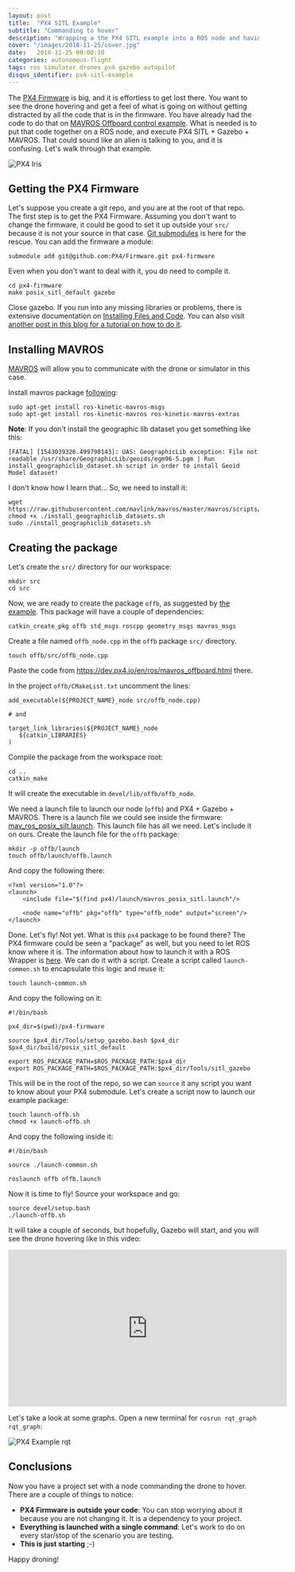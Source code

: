 ```yaml
---
layout: post
title:  "PX4 SITL Example"
subtitle: "Commanding to hover"
description: "Wrapping a the PX4 SITL example into a ROS node and having the drone hovering could be challenging. This post proposes an example on how to setup PX4 SITL with Gazebo into a project separating the PX4 code from the code you are developing and commanding the drone to hover."
cover: "/images/2018-11-25/cover.jpg"
date:   2018-11-25 00:00:10
categories: autonomous-flight
tags: ros simulator drones px4 gazebo autopilot 
disqus_identifier: px4-sitl-example
---
```


The [PX4 Firmware](https://github.com/PX4/Firmware) is big, and it is effortless to get lost there. You want to see the drone hovering and get a feel of what is going on without getting distracted by all the code that is in the firmware. You have already had the code to do that on [MAVROS Offboard control example](https://dev.px4.io/en/ros/mavros_offboard.html). What is needed is to put that code together on a ROS node, and execute PX4 SITL + Gazebo + MAVROS. That could sound like an alien is talking to you, and it is confusing. Let's walk through that example.

![PX4 Iris](/images/2018-11-25/px4-iris.jpg)

## Getting the PX4 Firmware

Let's suppose you create a git repo, and you are at the root of that repo. The first step is to get the PX4 Firmware.
Assuming you don't want to change the firmware, it could be good to set it up outside your `src/` because it is not your source in that case. [Git submodules](https://blog.github.com/2016-02-01-working-with-submodules/) is here for the rescue. You can add the firmware a module:

```
submodule add git@github.com:PX4/Firmware.git px4-firmware
```

Even when you don't want to deal with it, you do need to compile it.

```
cd px4-firmware
make posix_sitl_default gazebo
```

Close gazebo. If you run into any missing libraries or problems, there is extensive documentation on [Installing Files and Code](https://dev.px4.io/en/setup/dev_env.html). You can also visit [another post in this blog for a tutorial on how to do it](/autonomous-flight/2018/11/18/installing-px4-sitl-gazebo.html).

## Installing MAVROS

[MAVROS](http://wiki.ros.org/mavros) will allow you to communicate with the drone or simulator in this case.

Install mavros package [following](https://dev.px4.io/en/ros/mavros_installation.html):
```
sudo apt-get install ros-kinetic-mavros-msgs
sudo apt-get install ros-kinetic-mavros ros-kinetic-mavros-extras
```

**Note**: If you don't install the geographic lib dataset you get something like this:

```
[FATAL] [1543039326.499798143]: UAS: GeographicLib exception: File not readable /usr/share/GeographicLib/geoids/egm96-5.pgm | Run install_geographiclib_dataset.sh script in order to install Geoid Model dataset!
```

I don't know how I learn that... So, we need to install it:
```
wget https://raw.githubusercontent.com/mavlink/mavros/master/mavros/scripts/install_geographiclib_datasets.sh
chmod +x ./install_geographiclib_datasets.sh
sudo ./install_geographiclib_datasets.sh 
```

## Creating the package

Let's create the `src/` directory for our workspace:

```
mkdir src
cd src
```

Now, we are ready to create the package `offb`, as suggested by [the example](https://dev.px4.io/en/ros/mavros_offboard.html). This package will have a couple of dependencies:

```
catkin_create_pkg offb std_msgs roscpp geometry_msgs mavros_msgs
```

Create a file named `offb_node.cpp` in the `offb` package `src/` directory.

```
touch offb/src/offb_node.cpp
```

Paste the code from https://dev.px4.io/en/ros/mavros_offboard.html there.

In the project `offb/CMakeList.txt` uncomment the lines:

```
add_executable(${PROJECT_NAME}_node src/offb_node.cpp)

# and 

target_link_libraries(${PROJECT_NAME}_node
   ${catkin_LIBRARIES}
)

```

Compile the package from the workspace root:

```
cd ..
catkin_make
```

It will create the executable in `devel/lib/offb/offb_node`.

We need a launch file to launch our node (`offb`) and PX4 + Gazebo + MAVROS. There is a launch file we could see inside the firmware: [mav_ros_posix_silt.launch](https://github.com/PX4/Firmware/blob/master/launch/mavros_posix_sitl.launch). This launch file has all we need. Let's include it on ours. Create the launch file for the `offb` package:

```
mkdir -p offb/launch
touch offb/launch/offb.launch
```

And copy the following there:

```
<?xml version="1.0"?>
<launch>
    <include file="$(find px4)/launch/mavros_posix_sitl.launch"/>

    <node name="offb" pkg="offb" type="offb_node" output="screen"/>
</launch>
```

Done. Let's fly! Not yet. What is this `px4` package to be found there? The PX4 firmware could be seen a "package" as well, but you need to let ROS know where it is. The information about how to launch it with a ROS Wrapper is [here](https://dev.px4.io/en/simulation/ros_interface.html). We can do it with a script. Create a script called `launch-common.sh` to encapsulate this logic and reuse it:

```
touch launch-common.sh
```

And copy the following on it:

```
#!/bin/bash

px4_dir=$(pwd)/px4-firmware

source $px4_dir/Tools/setup_gazebo.bash $px4_dir $px4_dir/build/posix_sitl_default

export ROS_PACKAGE_PATH=$ROS_PACKAGE_PATH:$px4_dir
export ROS_PACKAGE_PATH=$ROS_PACKAGE_PATH:$px4_dir/Tools/sitl_gazebo
```

This will be in the root of the repo, so we can `source` it any script you want to know about your PX4 submodule. Let's create a script now to launch our example package:

```
touch launch-offb.sh
chmod +x launch-offb.sh
```

And copy the following inside it:

```
#!/bin/bash

source ./launch-common.sh

roslaunch offb offb.launch
```

Now it is time to fly! Source your workspace and go:

```
source devel/setup.bash
./launch-offb.sh
```

It will take a couple of seconds, but hopefully, Gazebo will start, and you will see the drone hovering like in this video:

<iframe width="560" height="315" src="https://www.youtube.com/embed/f0xiR9SzvHY" frameborder="0" allow="accelerometer; autoplay; encrypted-media; gyroscope; picture-in-picture" allowfullscreen></iframe>

Let's take a look at some graphs. Open a new terminal for `rosrun rqt_graph rqt_graph`:

![PX4 Example rqt](/images/2018-11-25/px4-example-rqt.jpg)

## Conclusions 

Now you have a project set with a node commanding the drone to hover. There are a couple of things to notice:

- **PX4 Firmware is outside your code**: You can stop worrying about it because you are not changing it. It is a dependency to your project.
- **Everything is launched with a single command**: Let's work to do on every star/stop of the scenario you are testing.
- **This is just starting** ;-)

Happy droning!
